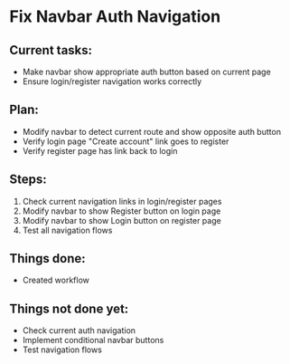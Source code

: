 # Fix Navbar Auth Navigation

## Current tasks:

- Make navbar show appropriate auth button based on current page
- Ensure login/register navigation works correctly

## Plan:

- Modify navbar to detect current route and show opposite auth button
- Verify login page "Create account" link goes to register
- Verify register page has link back to login

## Steps:

1. Check current navigation links in login/register pages
2. Modify navbar to show Register button on login page
3. Modify navbar to show Login button on register page
4. Test all navigation flows

## Things done:

- Created workflow

## Things not done yet:

- Check current auth navigation
- Implement conditional navbar buttons
- Test navigation flows
